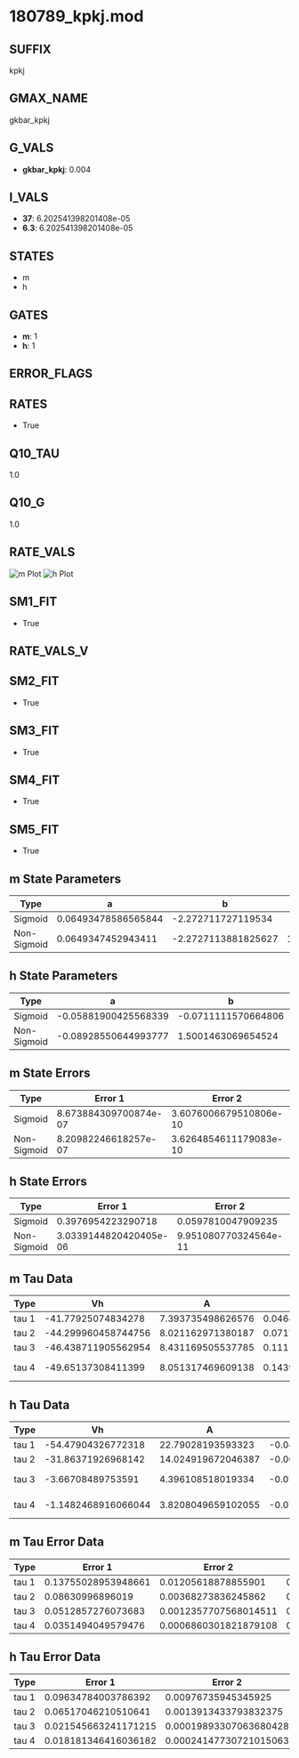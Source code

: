 # 180789_kpkj.mod

## SUFFIX

kpkj

## GMAX_NAME

gkbar_kpkj

## G_VALS

- **gkbar_kpkj**: 0.004

## I_VALS

- **37**: 6.202541398201408e-05
- **6.3**: 6.202541398201408e-05

## STATES

- m
- h

## GATES

- **m**: 1
- **h**: 1

## ERROR_FLAGS


## RATES

- True

## Q10_TAU

1.0

## Q10_G

1.0

## RATE_VALS

![m Plot](/Users/pbozelos/Dropbox/icg-Chai-Panos/supermodels/output_markdown_files/K/180789_kpkj.mod/images/m.png)
![h Plot](/Users/pbozelos/Dropbox/icg-Chai-Panos/supermodels/output_markdown_files/K/180789_kpkj.mod/images/h.png)

## SM1_FIT

- True

## RATE_VALS_V

## SM2_FIT

- True

## SM3_FIT

- True

## SM4_FIT

- True

## SM5_FIT

- True

## m State Parameters

| Type | a | b | c | d |
| --- | --- | --- | --- | --- |
| Sigmoid | 0.06493478586565844 | -2.272711727119534 |
| Non-Sigmoid | 0.0649347452943411 | -2.2727113881825627 | 1.000000356023844 | -3.725783417261393e-07 |

## h State Parameters

| Type | a | b | c | d |
| --- | --- | --- | --- | --- |
| Sigmoid | -0.05881900425568339 | -0.0711111570664806 |
| Non-Sigmoid | -0.08928550644993777 | 1.5001463069654524 | 0.7799949552164367 | 0.3100000383007538 |

## m State Errors

| Type | Error 1 | Error 2 | Error 3 |
| --- | --- | --- | --- |
| Sigmoid | 8.673884309700874e-07 | 3.6076006679510806e-10 | 4.6182727296644713e-07 |
| Non-Sigmoid | 8.20982246618257e-07 | 3.6264854611179083e-10 | 4.371190329176205e-07 |

## h State Errors

| Type | Error 1 | Error 2 | Error 3 |
| --- | --- | --- | --- |
| Sigmoid | 0.3976954223290718 | 0.0597810047909235 | 0.1421763959217325 |
| Non-Sigmoid | 3.0339144820420405e-06 | 9.951080770324564e-11 | 1.0846265819840572e-06 |

## m Tau Data

| Type | Vh | A | b1 | b2 | c1 | c2 | d1 | d2 | e1 | e2 |
| --- | --- | --- | --- | --- | --- | --- | --- | --- | --- | --- |
| tau 1 | -41.77925074834278 | 7.393735498626576 | 0.04648976372854015 | 0.09609371299649869 |
| tau 2 | -44.299960458744756 | 8.021162971380187 | 0.07177816516097245 | 0.0006026433296929571 | 0.1026476771519314 | -0.0005435304301628534 |
| tau 3 | -46.438711905562954 | 8.431169505537785 | 0.11114890900913145 | 0.002773818775474117 | 2.9769204453915287e-05 | 0.10723186846933523 | -0.0009243654525064406 | 2.659348667602012e-06 |
| tau 4 | -49.65137308411399 | 8.051317469609138 | 0.14399660471396258 | 0.006802374226838591 | 0.00018034073400039643 | 1.6649904562295206e-06 | 0.08101189824079154 | -0.00016527905677728063 | -4.22243334596802e-06 | 1.962318839957793e-08 |

## h Tau Data

| Type | Vh | A | b1 | b2 | c1 | c2 | d1 | d2 | e1 | e2 |
| --- | --- | --- | --- | --- | --- | --- | --- | --- | --- | --- |
| tau 1 | -54.47904326772318 | 22.79028193593323 | -0.042702525733262234 | -0.02139404723926619 |
| tau 2 | -31.86371926968142 | 14.024919672046387 | -0.0658786199108857 | 0.00043006869083396797 | 0.0010217650087965748 | 0.00012170396349904382 |
| tau 3 | -3.66708489753591 | 4.396108518019334 | -0.07108087828054598 | 0.0011602666261533408 | 1.485789979196862e-05 | 0.025091500082823667 | 3.887309954794771e-05 | -1.646352979274634e-06 |
| tau 4 | -1.1482468916066044 | 3.8208049659102055 | -0.07892862588954301 | 0.001336485042562267 | 4.4621448314627e-05 | 2.726746306577215e-07 | 0.02687733529639693 | -1.4565561563414973e-05 | -1.7838074655849324e-06 | 3.3413320171068034e-09 |

## m Tau Error Data

| Type | Error 1 | Error 2 | Error 3 |
| --- | --- | --- | --- |
| tau 1 | 0.13755028953948661 | 0.01205618878855901 | 0.08856568164670409 |
| tau 2 | 0.08630996896019 | 0.00368273836245862 | 0.05557313808249529 |
| tau 3 | 0.0512857276073683 | 0.0012357707568014511 | 0.033021780175823225 |
| tau 4 | 0.0351494049579476 | 0.0006860301821879108 | 0.02263194806785928 |

## h Tau Error Data

| Type | Error 1 | Error 2 | Error 3 |
| --- | --- | --- | --- |
| tau 1 | 0.09634784003786392 | 0.00976735945345925 | 0.052104763367001 |
| tau 2 | 0.06517046210510641 | 0.0013913433793832375 | 0.035244085442602525 |
| tau 3 | 0.021545663241171215 | 0.00019893307063680428 | 0.011651861467004686 |
| tau 4 | 0.018181346416036182 | 0.00024147730721015063 | 0.009832444114250431 |

